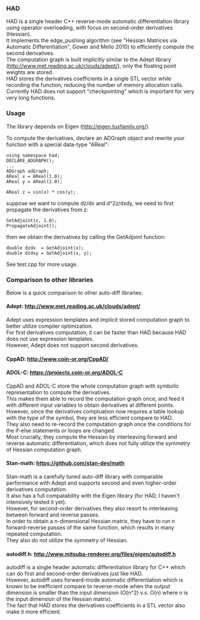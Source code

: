 ### HAD
HAD is a single header C++ reverse-mode automatic differentiation library using operator overloading, with focus on second-order derivatives (Hessian).  
It implements the edge_pushing algorithm (see "Hessian Matrices via Automatic Differentiation", Gower and Mello 2010) to efficiently compute the second derivatives.  
The computation graph is built implicitly similar to the Adept library (http://www.met.reading.ac.uk/clouds/adept/), only the floating point weights are stored.  
HAD stores the derivatives coefficients in a single STL vector while recording the function, reducing the number of memory allocation calls.  
Currently HAD does not support "checkpointing" which is important for very very long functions.

### Usage
The library depends on Eigen (http://eigen.tuxfamily.org/).

To compute the derivatives, declare an ADGraph object and rewrite your function with a special data-type "AReal":
```
using namespace had;
DECLARE_ADGRAPH();
...
ADGraph adGraph;
AReal x = AReal(1.0);
AReal y = AReal(2.0);

AReal z = sin(x) * cos(y);
```
suppose we want to compute dz/dx and d^2z/dxdy, we need to first propagate the derivatives from z:
```
SetAdjoint(z, 1.0);
PropagateAdjoint();
```
then we obtain the derivatives by calling the GetAdjoint function:
```
double dzdx  = GetAdjoint(x);
double dzdxy = GetAdjoint(x, y);
```

See test.cpp for more usage.  

### Comparison to other libraries
Below is a quick comparison to other auto-diff libraries:

#### Adept: http://www.met.reading.ac.uk/clouds/adept/  
Adept uses expression templates and implicit stored computation graph to better utilize compiler optimization.  
For first derivatives computation, it can be faster than HAD because HAD does not use expression templates.  
However, Adept does not support second derivatives.

#### CppAD: http://www.coin-or.org/CppAD/ 
#### ADOL-C: https://projects.coin-or.org/ADOL-C  
CppAD and ADOL-C store the whole computation graph with symbolic representation to compute the derivatives.  
This makes them able to record the computation graph once, and feed it with different input variables to obtain derivatives at different points.  
However, since the derivatives comptuation now requires a table lookup with the type of the symbol, they are less efficient compare to HAD.  
They also need to re-record the computation graph once the conditions for the if-else statements or loops are changed.  
Most crucially, they compute the Hessian by interleaving forward and reverse automatic differentiation, which does not fully utilize the symmetry of Hessian computation graph.

#### Stan-math: https://github.com/stan-dev/math  
Stan-math is a carefully tuned auto-diff library with comparable performance with Adept and supports second and even higher-order derivatives computation.  
It also has a full compatability with the Eigen library (for HAD, I haven't intensively tested it yet).  
However, for second-order derivatives they also resort to interleaving between forward and reverse passes.  
In order to obtain a n-dimensional Hessian matrix, they have to run n forward-reverse passes of the same function, which results in many repeated computation.  
They also do not utilize the symmetry of Hessian.

#### autodiff.h: http://www.mitsuba-renderer.org/files/eigen/autodiff.h  
autodiff is a single header automatic differentiation library for C++ which can do first and second-order derivatives just like HAD.  
However, autodiff uses forward-mode automatic differentiation which is known to be inefficient compare to reverse-mode when the output dimension is smaller than the input dimension (O(n^2) v.s. O(n) where n is the input dimension of the Hessian matrix).  
The fact that HAD stores the derivatives coefficients in a STL vector also make it more efficient.  
